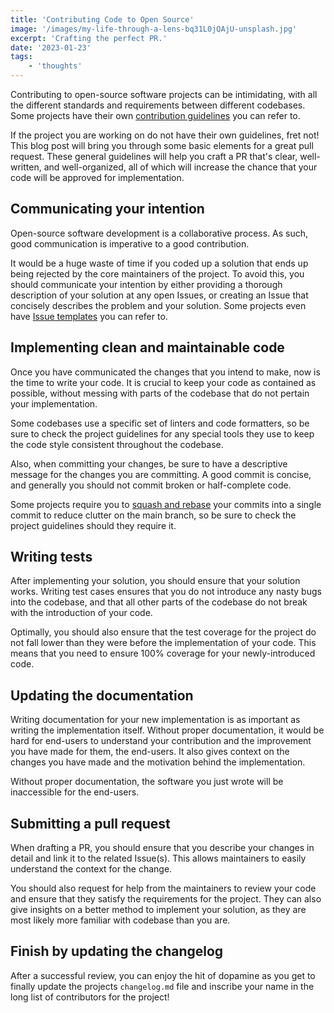 ```yaml
---
title: 'Contributing Code to Open Source'
image: '/images/my-life-through-a-lens-bq31L0jQAjU-unsplash.jpg'
excerpt: 'Crafting the perfect PR.'
date: '2023-01-23'
tags: 
    - 'thoughts'
---
```

Contributing to open-source software projects can be intimidating, with all the different standards and requirements between different codebases. Some projects have their own [contribution guidelines](https://github.com/einsteinpy/einsteinpy/blob/main/CONTRIBUTING.rst) you can refer to.  

If the project you are working on do not have their own guidelines, fret not! This blog post will bring you through some basic elements for a great pull request. These general guidelines will help you craft a PR that's clear, well-written, and well-organized, all of which will increase the chance that your code will be approved for implementation.

## Communicating your intention
Open-source software development is a collaborative process. As such, good communication is imperative to a good contribution. 

It would be a huge waste of time if you coded up a solution that ends up being rejected by the core maintainers of the project. To avoid this, you should communicate your intention by either providing a thorough description of your solution at any open Issues, or creating an Issue that concisely describes the problem and your solution. Some projects even have [Issue templates](https://github.com/stevemao/github-issue-templates) you can refer to.

## Implementing clean and maintainable code
Once you have communicated the changes that you intend to make, now is the time to write your code. It is crucial to keep your code as contained as possible, without messing with parts of the codebase that do not pertain your implementation.

Some codebases use a specific set of linters and code formatters, so be sure to check the project guidelines for any special tools they use to keep the code style consistent throughout the codebase. 

Also, when committing your changes, be sure to have a descriptive message for the changes you are committing. A good commit is concise, and generally you should not commit broken or half-complete code.

Some projects require you to [squash and rebase](https://adamj.eu/tech/2022/03/25/how-to-squash-and-rebase-a-git-branch/) your commits into a single commit to reduce clutter on the main branch, so be sure to check the project guidelines should they require it. 

## Writing tests
After implementing your solution, you should ensure that your solution works. Writing test cases ensures that you do not introduce any nasty bugs into the codebase, and that all other parts of the codebase do not break with the introduction of your code.

Optimally, you should also ensure that the test coverage for the project do not fall lower than they were before the implementation of your code. This means that you need to ensure 100% coverage for your newly-introduced code.

## Updating the documentation
Writing documentation for your new implementation is as important as writing the implementation itself. Without proper documentation, it would be hard for end-users to understand your contribution and the improvement you have made for them, the end-users. It also gives context on the changes you have made and the motivation behind the implementation. 

Without proper documentation, the software you just wrote will be inaccessible for the end-users.

## Submitting a pull request
When drafting a PR, you should ensure that you describe your changes in detail and link it to the related Issue(s). This allows maintainers to easily understand the context for the change.

You should also request for help from the maintainers to review your code and ensure that they satisfy the requirements for the project. They can also give insights on a better method to implement your solution, as they are most likely more familiar with codebase than you are.

## Finish by updating the changelog
After a successful review, you can enjoy the hit of dopamine as you get to finally update the projects `changelog.md` file and inscribe your name in the long list of contributors for the project!